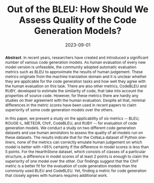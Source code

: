 ---
title: "Out of the BLEU: How Should We Assess Quality of the Code Generation Models?"
authors: '<i>Mikhail Evtikhiev, Egor Bogomolov, Yaroslav Sokolov, and Timofey Bryksin</i>'
status: "published"
collection: publications
permalink: /publications/2023-09-01-code-generation-metrics
date: 2023-09-01
venue: "<b>Journal of Systems and Software</b>"
paperurl: 'https://doi.org/10.1016/j.jss.2023.111741'
pdf: 'https://arxiv.org/abs/2208.03133'
level: 'Q1'
counter_id: 'J2'
data: 'https://github.com/JetBrains-Research/codegen-metrics'
abstract: "<p><b>Abstract</b>. In recent years, researchers have created and introduced a significant number of various code generation models. As human evaluation of every new model version is unfeasible, the community adopted automatic evaluation metrics such as BLEU to approximate the results of human judgement. These metrics originate from the machine translation domain and it is unclear whether they are applicable for the code generation tasks and how well they agree with the human evaluation on this task. There are also other metrics, CodeBLEU and RUBY, developed to estimate the similarity of code, that take into account the properties of source code. However, for these metrics there are hardly any studies on their agreement with the human evaluation. Despite all that, minimal differences in the metric scores have been used in recent papers to claim superiority of some code generation models over the others.</p><p>In this paper, we present a study on the applicability of six metrics -- BLEU, ROUGE-L, METEOR, ChrF, CodeBLEU, and RUBY -- for evaluation of code generation models. We conduct a study on two different code generation datasets and use human annotators to assess the quality of all models run on these datasets. The results indicate that for the CoNaLa dataset of Python one-liners, none of the metrics can correctly emulate human judgement on which model is better with >95% certainty if the difference in model scores is less than 5 points. For the HearthStone dataset, which consists of classes of a particular structure, a difference in model scores of at least 2 points is enough to claim the superiority of one model over the other. Our findings suggest that the ChrF metric is a better fit for the evaluation of code generation models than the commonly used BLEU and CodeBLEU. Yet, finding a metric for code generation that closely agrees with humans requires additional work.</p>"
---